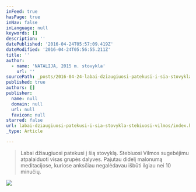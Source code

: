 ```yaml
---
inFeed: true
hasPage: true
inNav: false
inLanguage: null
keywords: []
description: ''
datePublished: '2016-04-24T05:57:09.419Z'
dateModified: '2016-04-24T05:56:55.211Z'
title: ''
author:
  - name: 'NATALIJA, 2015 m. stovykla'
    url: ''
sourcePath: _posts/2016-04-24-labai-dziaugiuosi-patekusi-i-sia-stovykla-stebiuosi-vilmos.md
published: true
authors: []
publisher:
  name: null
  domain: null
  url: null
  favicon: null
starred: false
url: labai-dziaugiuosi-patekusi-i-sia-stovykla-stebiuosi-vilmos/index.html
_type: Article

---
```

> Labai džiaugiuosi patekusi į šią stovyklą. Stebiuosi Vilmos sugebėjimu atpalaiduoti visas grupės dalyves. Pajutau didelį malonumą meditacijose, kuriose anksčiau negalėdavau išbūti ilgiau nei 10 minučių.

![](https://s3-us-west-2.amazonaws.com/the-grid-img/p/d14c98c71624e1ba1cd6cbb3956f90cc4da223fa.jpg)